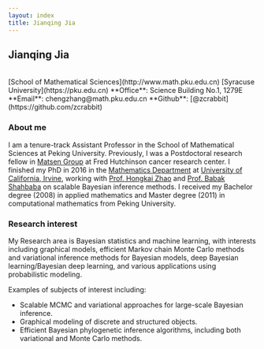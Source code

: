```yaml
---
layout: index
title: Jianqing Jia
---
```

<h2> Jianqing Jia </h2> 
<br>  
[School of Mathematical Sciences](http://www.math.pku.edu.cn)   
[Syracuse University](https://pku.edu.cn)  
**Office**: Science Building No.1, 1279E  
**Email**: chengzhang@math.pku.edu.cn  
**Github**: [@zcrabbit](https://github.com/zcrabbit)  

### About me

I am a tenure-track Assistant Professor in the School of Mathematical Sciences at Peking University. Previously, I was a Postdoctoral research fellow in [Matsen Group](https://matsen.fhcrc.org) at Fred Hutchinson cancer research center. I finished my PhD in 2016 in the [Mathematics Department](https://www.math.uci.edu) at [University of California, Irvine](https://uci.edu), working with [Prof. Hongkai Zhao](https://www.math.uci.edu/~zhao/homepage/home/home.html) and [Prof. Babak Shahbaba](https://www.ics.uci.edu/~babaks/) on scalable Bayesian inference methods. 
I received my Bachelor degree (2008) in applied mathematics and Master degree (2011) in computational mathematics from Peking University.

<!-- For me, the painful aspects of making a website are

- Working with html and css
- Finding a hosting site
- Transferring stuff to the hosting site -->

### Research interest

My Research area is Bayesian statistics and machine learning, with interests including graphical models, efficient Markov chain Monte Carlo methods and variational inference methods for Bayesian models, deep Bayesian learning/Bayesian deep learning, and various applications using probabilistic modeling. 

Examples of subjects of interest including:

- Scalable MCMC and variational approaches for large-scale Bayesian inference. 
- Graphical modeling of discrete and structured objects.
- Efficient Bayesian phylogenetic inference algorithms, including both variational and Monte Carlo methods.
